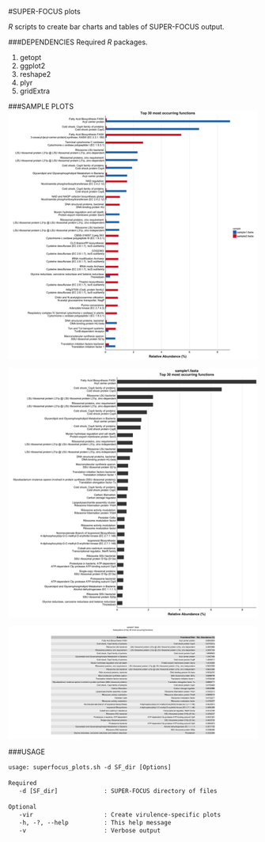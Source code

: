#SUPER-FOCUS plots

_R_ scripts to create bar charts and tables of SUPER-FOCUS output.

###DEPENDENCIES
Required _R_ packages.

1. getopt
2. ggplot2
3. reshape2
4. plyr
5. gridExtra

###SAMPLE PLOTS
![alldata](https://github.com/Adrian-Cantu/cf_pipeline/blob/master/scripts/superfocus/sample/all_top_functions.png "All Top Functions")

![samplebar](https://github.com/Adrian-Cantu/cf_pipeline/blob/master/scripts/superfocus/sample/sample1.fasta_top_functions.png "Sample Top Functions Barchart")

![sampletab](https://github.com/Adrian-Cantu/cf_pipeline/blob/master/scripts/superfocus/sample/sample1.fasta_top_functions_table.png "Sample Top Functions Table")

###USAGE
```
usage: superfocus_plots.sh -d SF_dir [Options]

Required
   -d [SF_dir]             : SUPER-FOCUS directory of files

Optional
   -vir                    : Create virulence-specific plots
   -h, -?, --help          : This help message
   -v                      : Verbose output
```
